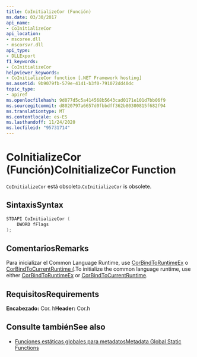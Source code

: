 ```yaml
---
title: CoInitializeCor (Función)
ms.date: 03/30/2017
api_name:
- CoInitializeCor
api_location:
- mscoree.dll
- mscorsvr.dll
api_type:
- DLLExport
f1_keywords:
- CoInitializeCor
helpviewer_keywords:
- CoInitializeCor function [.NET Framework hosting]
ms.assetid: 9b9079fb-579e-4141-b3f0-791072dd40dc
topic_type:
- apiref
ms.openlocfilehash: 9d077d5c5a414568b5643cad0171e101d7bb06f9
ms.sourcegitcommit: d8020797a6657d0fbbdff362b80300815f682f94
ms.translationtype: MT
ms.contentlocale: es-ES
ms.lasthandoff: 11/24/2020
ms.locfileid: "95731714"
---
```

# <a name="coinitializecor-function"></a><span data-ttu-id="cd772-102">CoInitializeCor (Función)</span><span class="sxs-lookup"><span data-stu-id="cd772-102">CoInitializeCor Function</span></span>

<span data-ttu-id="cd772-103">`CoInitializeCor` está obsoleto.</span><span class="sxs-lookup"><span data-stu-id="cd772-103">`CoInitializeCor` is obsolete.</span></span>  
  
## <a name="syntax"></a><span data-ttu-id="cd772-104">Sintaxis</span><span class="sxs-lookup"><span data-stu-id="cd772-104">Syntax</span></span>  
  
```cpp  
STDAPI CoInitializeCor (  
    DWORD fFlags  
);  
```  
  
## <a name="remarks"></a><span data-ttu-id="cd772-105">Comentarios</span><span class="sxs-lookup"><span data-stu-id="cd772-105">Remarks</span></span>  

 <span data-ttu-id="cd772-106">Para inicializar el Common Language Runtime, use [CorBindToRuntimeEx](corbindtoruntimeex-function.md) o [CorBindToCurrentRuntime (](corbindtocurrentruntime-function.md).</span><span class="sxs-lookup"><span data-stu-id="cd772-106">To initialize the common language runtime, use either [CorBindToRuntimeEx](corbindtoruntimeex-function.md) or [CorBindToCurrentRuntime](corbindtocurrentruntime-function.md).</span></span>  
  
## <a name="requirements"></a><span data-ttu-id="cd772-107">Requisitos</span><span class="sxs-lookup"><span data-stu-id="cd772-107">Requirements</span></span>  

 <span data-ttu-id="cd772-108">**Encabezado:** Cor. h</span><span class="sxs-lookup"><span data-stu-id="cd772-108">**Header:** Cor.h</span></span>  
  
## <a name="see-also"></a><span data-ttu-id="cd772-109">Consulte también</span><span class="sxs-lookup"><span data-stu-id="cd772-109">See also</span></span>

- [<span data-ttu-id="cd772-110">Funciones estáticas globales para metadatos</span><span class="sxs-lookup"><span data-stu-id="cd772-110">Metadata Global Static Functions</span></span>](../metadata/metadata-global-static-functions.md)
